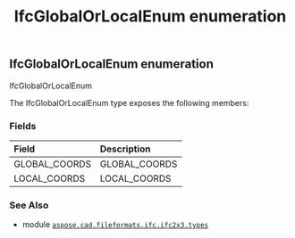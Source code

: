 ﻿---
title: IfcGlobalOrLocalEnum enumeration
second_title: Aspose.CAD for Python via .NET API References
description: 
type: docs
weight: 2390
url: /python-net/aspose.cad.fileformats.ifc.ifc2x3.types/ifcglobalorlocalenum/
is_root: false
---

## IfcGlobalOrLocalEnum enumeration

IfcGlobalOrLocalEnum



The IfcGlobalOrLocalEnum type exposes the following members:

### Fields
| Field | Description |
| :- | :- |
| GLOBAL_COORDS | GLOBAL_COORDS |
| LOCAL_COORDS | LOCAL_COORDS |



### See Also
* module [`aspose.cad.fileformats.ifc.ifc2x3.types`](..)
